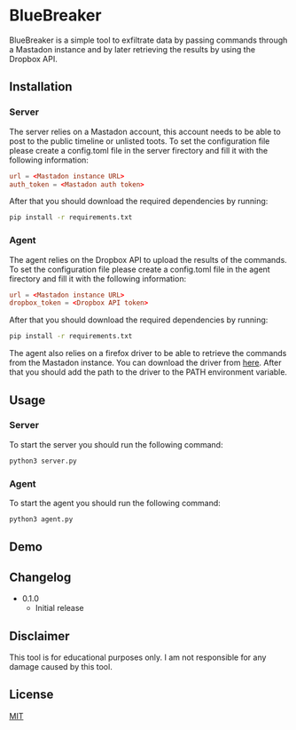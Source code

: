 # BlueBreaker

BlueBreaker is a simple tool to exfiltrate data by passing commands through a Mastadon instance and by later retrieving the results by using the Dropbox API.

## Installation

### Server

The server relies on a Mastadon account, this account needs to be able to post to the public timeline or unlisted toots. To set the configuration file please create a config.toml file in the server firectory and fill it with the following information:

```toml
url = <Mastadon instance URL>
auth_token = <Mastadon auth token>
```

After that you should download the required dependencies by running:

```bash
pip install -r requirements.txt
```

### Agent

The agent relies on the Dropbox API to upload the results of the commands. To set the configuration file please create a config.toml file in the agent firectory and fill it with the following information:

```toml
url = <Mastadon instance URL>
dropbox_token = <Dropbox API token>
```

After that you should download the required dependencies by running:

```bash
pip install -r requirements.txt
```

The agent also relies on a firefox driver to be able to retrieve the commands from the Mastadon instance. You can download the driver from [here](https://github.com/mozilla/geckodriver). After that you should add the path to the driver to the PATH environment variable.


## Usage

### Server

To start the server you should run the following command:

```bash
python3 server.py
```

### Agent

To start the agent you should run the following command:

```bash
python3 agent.py
```

## Demo

## Changelog

* 0.1.0
    * Initial release

## Disclaimer

This tool is for educational purposes only. I am not responsible for any damage caused by this tool.

## License

[MIT](https://github.com/Pengrey/BlueBreaker/blob/main/LICENSE)


